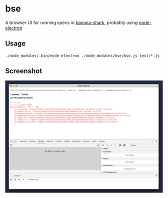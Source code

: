 # bse

A browser UI for running specs in
[banana-shark](https://github.com/featurist/banana-shark), probably using
[node-electron](https://github.com/featurist/node-electron)

## Usage

    ./node_modules/.bin/node-electron ./node_modules/bse/bse.js test/*.js

## Screenshot

![Screenshot of bse](https://raw.githubusercontent.com/featurist/bse/master/bse-screenshot.jpg "Screenshot of bse")
